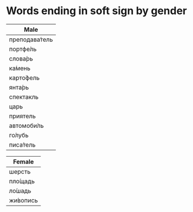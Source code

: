 # Words ending in soft sign by gender 

| Male |
|------|
|преподава́тель|
|портфе́ль|
|слова́рь|
|ка́мень|
|карто́фель|
|янта́рь|
|спектакль|
|царь|
|приятель|
|автомоби́ль|
|го́лубь|
|писа́тель|

| Female |
|------|
|шерсть|
|пло́щадь|
|ло́шадь|
|жи́вопись|

